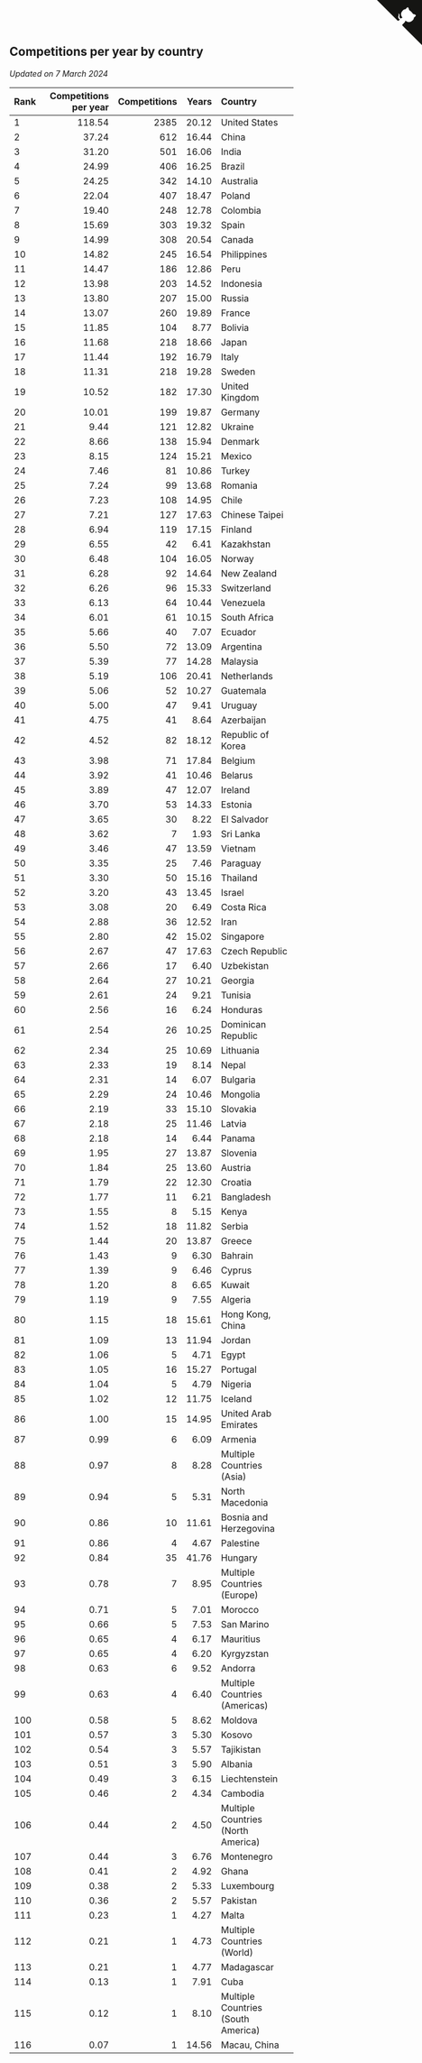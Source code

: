 ## Competitions per year by country

*Updated on  7 March 2024*

| Rank | Competitions per year | Competitions | Years | Country |
| :--- | ---: | ---: | ---: | :--- |
| 1 | 118.54 | 2385 | 20.12 | United States |
| 2 | 37.24 | 612 | 16.44 | China |
| 3 | 31.20 | 501 | 16.06 | India |
| 4 | 24.99 | 406 | 16.25 | Brazil |
| 5 | 24.25 | 342 | 14.10 | Australia |
| 6 | 22.04 | 407 | 18.47 | Poland |
| 7 | 19.40 | 248 | 12.78 | Colombia |
| 8 | 15.69 | 303 | 19.32 | Spain |
| 9 | 14.99 | 308 | 20.54 | Canada |
| 10 | 14.82 | 245 | 16.54 | Philippines |
| 11 | 14.47 | 186 | 12.86 | Peru |
| 12 | 13.98 | 203 | 14.52 | Indonesia |
| 13 | 13.80 | 207 | 15.00 | Russia |
| 14 | 13.07 | 260 | 19.89 | France |
| 15 | 11.85 | 104 | 8.77 | Bolivia |
| 16 | 11.68 | 218 | 18.66 | Japan |
| 17 | 11.44 | 192 | 16.79 | Italy |
| 18 | 11.31 | 218 | 19.28 | Sweden |
| 19 | 10.52 | 182 | 17.30 | United Kingdom |
| 20 | 10.01 | 199 | 19.87 | Germany |
| 21 | 9.44 | 121 | 12.82 | Ukraine |
| 22 | 8.66 | 138 | 15.94 | Denmark |
| 23 | 8.15 | 124 | 15.21 | Mexico |
| 24 | 7.46 | 81 | 10.86 | Turkey |
| 25 | 7.24 | 99 | 13.68 | Romania |
| 26 | 7.23 | 108 | 14.95 | Chile |
| 27 | 7.21 | 127 | 17.63 | Chinese Taipei |
| 28 | 6.94 | 119 | 17.15 | Finland |
| 29 | 6.55 | 42 | 6.41 | Kazakhstan |
| 30 | 6.48 | 104 | 16.05 | Norway |
| 31 | 6.28 | 92 | 14.64 | New Zealand |
| 32 | 6.26 | 96 | 15.33 | Switzerland |
| 33 | 6.13 | 64 | 10.44 | Venezuela |
| 34 | 6.01 | 61 | 10.15 | South Africa |
| 35 | 5.66 | 40 | 7.07 | Ecuador |
| 36 | 5.50 | 72 | 13.09 | Argentina |
| 37 | 5.39 | 77 | 14.28 | Malaysia |
| 38 | 5.19 | 106 | 20.41 | Netherlands |
| 39 | 5.06 | 52 | 10.27 | Guatemala |
| 40 | 5.00 | 47 | 9.41 | Uruguay |
| 41 | 4.75 | 41 | 8.64 | Azerbaijan |
| 42 | 4.52 | 82 | 18.12 | Republic of Korea |
| 43 | 3.98 | 71 | 17.84 | Belgium |
| 44 | 3.92 | 41 | 10.46 | Belarus |
| 45 | 3.89 | 47 | 12.07 | Ireland |
| 46 | 3.70 | 53 | 14.33 | Estonia |
| 47 | 3.65 | 30 | 8.22 | El Salvador |
| 48 | 3.62 | 7 | 1.93 | Sri Lanka |
| 49 | 3.46 | 47 | 13.59 | Vietnam |
| 50 | 3.35 | 25 | 7.46 | Paraguay |
| 51 | 3.30 | 50 | 15.16 | Thailand |
| 52 | 3.20 | 43 | 13.45 | Israel |
| 53 | 3.08 | 20 | 6.49 | Costa Rica |
| 54 | 2.88 | 36 | 12.52 | Iran |
| 55 | 2.80 | 42 | 15.02 | Singapore |
| 56 | 2.67 | 47 | 17.63 | Czech Republic |
| 57 | 2.66 | 17 | 6.40 | Uzbekistan |
| 58 | 2.64 | 27 | 10.21 | Georgia |
| 59 | 2.61 | 24 | 9.21 | Tunisia |
| 60 | 2.56 | 16 | 6.24 | Honduras |
| 61 | 2.54 | 26 | 10.25 | Dominican Republic |
| 62 | 2.34 | 25 | 10.69 | Lithuania |
| 63 | 2.33 | 19 | 8.14 | Nepal |
| 64 | 2.31 | 14 | 6.07 | Bulgaria |
| 65 | 2.29 | 24 | 10.46 | Mongolia |
| 66 | 2.19 | 33 | 15.10 | Slovakia |
| 67 | 2.18 | 25 | 11.46 | Latvia |
| 68 | 2.18 | 14 | 6.44 | Panama |
| 69 | 1.95 | 27 | 13.87 | Slovenia |
| 70 | 1.84 | 25 | 13.60 | Austria |
| 71 | 1.79 | 22 | 12.30 | Croatia |
| 72 | 1.77 | 11 | 6.21 | Bangladesh |
| 73 | 1.55 | 8 | 5.15 | Kenya |
| 74 | 1.52 | 18 | 11.82 | Serbia |
| 75 | 1.44 | 20 | 13.87 | Greece |
| 76 | 1.43 | 9 | 6.30 | Bahrain |
| 77 | 1.39 | 9 | 6.46 | Cyprus |
| 78 | 1.20 | 8 | 6.65 | Kuwait |
| 79 | 1.19 | 9 | 7.55 | Algeria |
| 80 | 1.15 | 18 | 15.61 | Hong Kong, China |
| 81 | 1.09 | 13 | 11.94 | Jordan |
| 82 | 1.06 | 5 | 4.71 | Egypt |
| 83 | 1.05 | 16 | 15.27 | Portugal |
| 84 | 1.04 | 5 | 4.79 | Nigeria |
| 85 | 1.02 | 12 | 11.75 | Iceland |
| 86 | 1.00 | 15 | 14.95 | United Arab Emirates |
| 87 | 0.99 | 6 | 6.09 | Armenia |
| 88 | 0.97 | 8 | 8.28 | Multiple Countries (Asia) |
| 89 | 0.94 | 5 | 5.31 | North Macedonia |
| 90 | 0.86 | 10 | 11.61 | Bosnia and Herzegovina |
| 91 | 0.86 | 4 | 4.67 | Palestine |
| 92 | 0.84 | 35 | 41.76 | Hungary |
| 93 | 0.78 | 7 | 8.95 | Multiple Countries (Europe) |
| 94 | 0.71 | 5 | 7.01 | Morocco |
| 95 | 0.66 | 5 | 7.53 | San Marino |
| 96 | 0.65 | 4 | 6.17 | Mauritius |
| 97 | 0.65 | 4 | 6.20 | Kyrgyzstan |
| 98 | 0.63 | 6 | 9.52 | Andorra |
| 99 | 0.63 | 4 | 6.40 | Multiple Countries (Americas) |
| 100 | 0.58 | 5 | 8.62 | Moldova |
| 101 | 0.57 | 3 | 5.30 | Kosovo |
| 102 | 0.54 | 3 | 5.57 | Tajikistan |
| 103 | 0.51 | 3 | 5.90 | Albania |
| 104 | 0.49 | 3 | 6.15 | Liechtenstein |
| 105 | 0.46 | 2 | 4.34 | Cambodia |
| 106 | 0.44 | 2 | 4.50 | Multiple Countries (North America) |
| 107 | 0.44 | 3 | 6.76 | Montenegro |
| 108 | 0.41 | 2 | 4.92 | Ghana |
| 109 | 0.38 | 2 | 5.33 | Luxembourg |
| 110 | 0.36 | 2 | 5.57 | Pakistan |
| 111 | 0.23 | 1 | 4.27 | Malta |
| 112 | 0.21 | 1 | 4.73 | Multiple Countries (World) |
| 113 | 0.21 | 1 | 4.77 | Madagascar |
| 114 | 0.13 | 1 | 7.91 | Cuba |
| 115 | 0.12 | 1 | 8.10 | Multiple Countries (South America) |
| 116 | 0.07 | 1 | 14.56 | Macau, China |


<a href="https://github.com/JustinTimeCuber/wca_statistics" class="github-corner" aria-label="View source on Github"><svg width="80" height="80" viewBox="0 0 250 250" style="fill:#151513; color:#fff; position: absolute; top: 0; border: 0; right: 0;" aria-hidden="true"><path d="M0,0 L115,115 L130,115 L142,142 L250,250 L250,0 Z"></path><path d="M128.3,109.0 C113.8,99.7 119.0,89.6 119.0,89.6 C122.0,82.7 120.5,78.6 120.5,78.6 C119.2,72.0 123.4,76.3 123.4,76.3 C127.3,80.9 125.5,87.3 125.5,87.3 C122.9,97.6 130.6,101.9 134.4,103.2" fill="currentColor" style="transform-origin: 130px 106px;" class="octo-arm"></path><path d="M115.0,115.0 C114.9,115.1 118.7,116.5 119.8,115.4 L133.7,101.6 C136.9,99.2 139.9,98.4 142.2,98.6 C133.8,88.0 127.5,74.4 143.8,58.0 C148.5,53.4 154.0,51.2 159.7,51.0 C160.3,49.4 163.2,43.6 171.4,40.1 C171.4,40.1 176.1,42.5 178.8,56.2 C183.1,58.6 187.2,61.8 190.9,65.4 C194.5,69.0 197.7,73.2 200.1,77.6 C213.8,80.2 216.3,84.9 216.3,84.9 C212.7,93.1 206.9,96.0 205.4,96.6 C205.1,102.4 203.0,107.8 198.3,112.5 C181.9,128.9 168.3,122.5 157.7,114.1 C157.9,116.9 156.7,120.9 152.7,124.9 L141.0,136.5 C139.8,137.7 141.6,141.9 141.8,141.8 Z" fill="currentColor" class="octo-body"></path></svg></a><style>.github-corner:hover .octo-arm{animation:octocat-wave 560ms ease-in-out}@keyframes octocat-wave{0%,100%{transform:rotate(0)}20%,60%{transform:rotate(-25deg)}40%,80%{transform:rotate(10deg)}}@media (max-width:500px){.github-corner:hover .octo-arm{animation:none}.github-corner .octo-arm{animation:octocat-wave 560ms ease-in-out}}</style>
